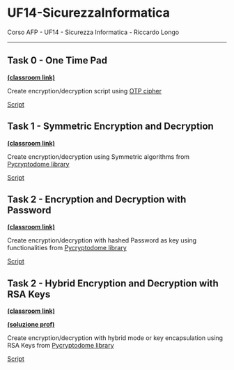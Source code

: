 # UF14-SicurezzaInformatica

Corso AFP - UF14 - Sicurezza Informatica - Riccardo Longo

---

## Task 0 - One Time Pad

**[(classroom link)](https://classroom.google.com/c/NDQ0NTU2MDg4Njcy/a/NDUxNjA1MzQ5MzY3/details)**

Create encryption/decryption script using [OTP cipher](https://en.wikipedia.org/wiki/One-time_pad)

[Script](0-borghetti.py)

## Task 1 - Symmetric Encryption and Decryption

**[(classroom link)](https://classroom.google.com/c/NDQ0NTU2MDg4Njcy/a/NDQ0NjUyNDQ4MTc4/details)**

Create encryption/decryption using Symmetric algorithms from [Pycryptodome library](https://pypi.org/project/pycryptodome/)

[Script](1-borghetti.py)


## Task 2 - Encryption and Decryption with Password

**[(classroom link)](https://classroom.google.com/c/NDQ0NTU2MDg4Njcy/a/NDUzODgyNTkwNzEy/details)**

Create encryption/decryption with hashed Password as key using functionalities from [Pycryptodome library](https://pypi.org/project/pycryptodome/)

[Script](2-borghetti.py)


## Task 2 - Hybrid Encryption and Decryption with RSA Keys

**[(classroom link)](https://classroom.google.com/c/NDQ0NTU2MDg4Njcy/a/NDUxNjAzNDI5MzI0/details)**

**[(soluzione prof)](https://drive.google.com/file/d/1SM2oqklByR9fLeXmwJRgrU3x0g7rDgp6/view)**

Create encryption/decryption with hybrid mode or key encapsulation using RSA Keys from [Pycryptodome library](https://pypi.org/project/pycryptodome/)

[Script](3-borghetti.py)
